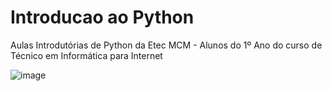 # Introducao ao Python
Aulas Introdutórias de Python da Etec MCM - Alunos do 1º Ano do curso de Técnico em Informática para Internet

![image](https://github.com/ProfAndersonVanin/IntroducaoPython/assets/53703505/8054ff6e-39e2-4a14-9241-d5a107930f97)

